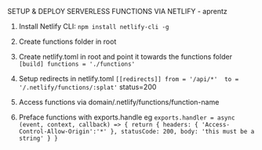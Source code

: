 SETUP & DEPLOY SERVERLESS FUNCTIONS VIA NETLIFY - aprentz

1. Install Netlify CLI:
   `npm install netlify-cli -g`

2. Create functions folder in root

3. Create netlify.toml in root and point it towards the functions folder
   `[build]
   functions = './functions'
`
4. Setup redirects in netlify.toml
   `[[redirects]]
   from = '/api/*' 
   to = '/.netlify/functions/:splat'`
   status=200

5. Access functions via domain/.netlify/functions/function-name

6. Preface functions with exports.handle eg
   `exports.handler = async (event, context, callback) => {
      return {
         headers: {
         'Access-Control-Allow-Origin':'*'
         },
         statusCode: 200,
         body: 'this must be a string'
      }
}`
